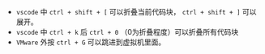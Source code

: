 + `vscode` 中 `ctrl + shift + [` 可以折叠当前代码块， `ctrl + shift + ]` 可以展开。
+ `vscode` 中 `ctrl + k` 后 `ctrl + 0` （0为折叠程度）可以折叠所有代码块
+ `VMware` 外按 `ctrl + G` 可以跳进到虚拟机里面。